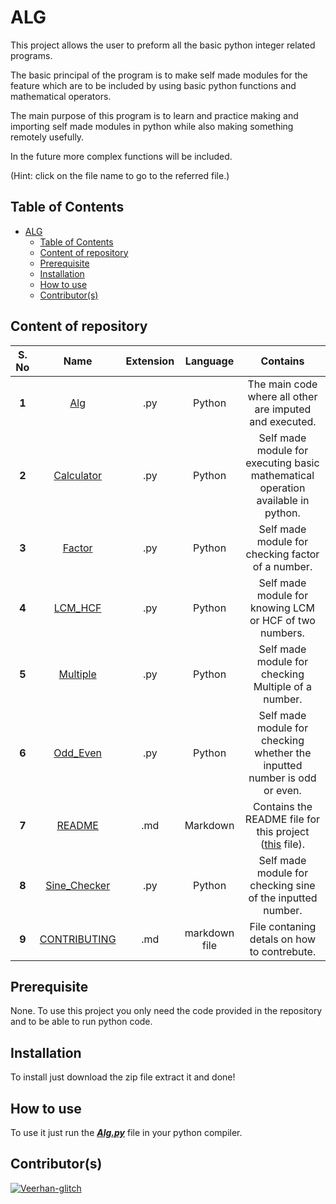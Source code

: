 # ALG

This project allows the user to preform all the basic python integer related programs.

The basic principal of the program is to make self made modules for the feature which are to be included by using basic python functions and mathematical operators.

The main purpose of this program is to learn and practice making and importing self made modules in python while also making something remotely usefully.

In the future more complex functions will be included.

(Hint: click on the file name to go to the referred file.)

## Table of Contents

- [ALG](#alg)
  - [Table of Contents](#table-of-contents)
  - [Content of repository](#content-of-repository)
  - [Prerequisite](#prerequisite)
  - [Installation](#installation)
  - [How to use](#how-to-use)
  - [Contributor(s)](#contributors)

## Content of repository

|S. No|Name|Extension|Language|Contains|
|:---:|:--:|:-------:|:------:|:------:|
|**1**|[Alg](./ALG.py)|.py|Python|The main code where all other are imputed and executed.|
|**2**|[Calculator](./Calculator.py)|.py|Python|Self made module for executing basic mathematical operation available in python.|
|**3**|[Factor](./Factor.py)|.py|Python|Self made module for checking factor of a number.|
|**4**|[LCM_HCF](./LCM_HCF.py)|.py|Python|Self made module for knowing LCM or HCF of two numbers.|
|**5**|[Multiple](./Multiple.py)|.py|Python|Self made module for checking Multiple of a number.|
|**6**|[Odd_Even](./Odd_Even.py)|.py|Python|Self made module for checking whether the inputted number is odd or even.|
|**7**|[README](./README.py)|.md|Markdown|Contains the README file for this project ([this](./README.py) file).|
|**8**|[Sine_Checker](./Sine_Checker.py)|.py|Python|Self made module for checking sine of the inputted number.|
|**9**|[CONTRIBUTING](./CONTRIBUTING.md)|.md|markdown file|File contaning detals on how to contrebute.|

## Prerequisite

None. To use this project you only need the code provided in the repository and to be able to run python code.

## Installation

To install just download the zip file extract it and done!

## How to use

To use it just run the [***Alg.py***](./ALG.py) file in your python compiler.

## Contributor(s)

[//]: # "[Credits to contributors-img](https://contrib.rocks)"
[![Veerhan-glitch](https://contrib.rocks/image?repo=Veerhan-glitch/Alg "Veerhan-glitch")](https://github.com/Veerhan-glitch/Alg/graphs/contributors)
